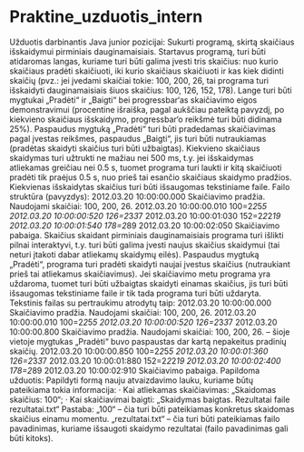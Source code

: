 # Praktine_uzduotis_intern

Užduotis darbinantis Java junior pozicijai:
Sukurti programą, skirtą skaičiaus išskaidymui pirminiais dauginamaisiais.
Startavus programą, turi būti atidaromas langas, kuriame turi būti galima įvesti tris skaičius: nuo kurio skaičiaus pradėti skaičiuoti, iki kurio skaičiaus skaičiuoti ir kas kiek didinti skaičių
(pvz.: jei įvedami skaičiai tokie: 100, 200, 26, tai programa turi išskaidyti dauginamaisiais šiuos skaičius: 100, 126, 152, 178). Lange turi būti mygtukai „Pradėti“ ir „Baigti“ bei progressbar‘as skaičiavimo eigos demonstravimui (procentine išraiška, pagal aukščiau pateiktą pavyzdį, po kiekvieno skaičiaus išskaidymo, progressbar‘o reikšmė turi būti didinama 25%). Paspaudus mygtuką „Pradėti“ turi būti pradedamas skaičiavimas pagal įvestas reikšmes, paspaudus „Baigti“, jis turi būti nutraukiamas (pradėtas skaidyti skaičius turi būti užbaigtas).
Kiekvieno skaičiaus skaidymas turi užtrukti ne mažiau nei 500 ms, t.y. jei išskaidymas atliekamas greičiau nei 0.5 s, tuomet programa turi laukti ir kitą skaičiuoti pradėti tik praėjus 0.5 s, nuo prieš tai esančio skaičiaus skaidymo pradžios.
Kiekvienas išskaidytas skaičius turi būti išsaugomas tekstiniame faile. Failo struktūra (pavyzdys):
2012.03.20 10:00:00.000 Skaičiavimo pradžia. Naudojami skaičiai: 100, 200, 26.
2012.03.20 10:00:00.010 100=2*2*5*5
2012.03.20 10:00:00:520 126=2*3*3*7
2012.03.20 10:00:01:030 152=2*2*2*19
2012.03.20 10:00:01:540 178=2*89
2012.03.20 10:00:02:050 Skaičiavimo pabaiga.
Skaičius skaidant pirminiais dauginamaisiais programa turi išlikti pilnai interaktyvi, t.y. turi būti galima įvesti naujus skaičius skaidymui (tai neturi įtakoti dabar atliekamų skaidymų eilės). Paspaudus mygtuką „Pradėti“, programa turi pradėti skaidyti naujai įvestus skaičius (nutraukiant prieš tai atliekamus skaičiavimus). Jei skaičiavimo metu programa yra uždaroma, tuomet turi būti užbaigtas skaidyti einamas skaičius, jis turi būti išsaugomas tekstiniame faile ir tik tada programa turi būti uždaryta. Tekstinis failas su pertraukimu atrodytų taip:
2012.03.20 10:00:00.000 Skaičiavimo pradžia. Naudojami skaičiai: 100, 200, 26.
2012.03.20 10:00:00.010 100=2*2*5*5
2012.03.20 10:00:00:520 126=2*3*3*7
2012.03.20 10:00:00.800 Skaičiavimo pradžia. Naudojami skaičiai: 100, 200, 26. – šioje vietoje mygtukas „Pradėti“ buvo paspaustas dar kartą nepakeitus pradinių skaičių.
2012.03.20 10:00:00.850 100=2*2*5*5
2012.03.20 10:00:01:360 126=2*3*3*7
2012.03.20 10:00:01:880 152=2*2*2*19
2012.03.20 10:00:02:400 178=2*89
2012.03.20 10:00:02:910 Skaičiavimo pabaiga.
Papildoma užduotis:
Papildyti formą nauju atvaizdavimo lauku, kuriame būtų pateikiama tokia informacija:
·      Kai atliekamas skaičiavimas: „Skaidomas skaičius: 100“;
·      Kai skaičiavimai baigti: „Skaidymas baigtas. Rezultatai faile rezultatai.txt“
Pastaba: „100“ – čia turi būti pateikiamas konkretus skaidomas skaičius einamu momentu.
„rezultatai.txt“ – čia turi būti pateikiamas failo pavadinimas, kuriame išsaugoti skaidymo rezultatai (failo pavadinimas gali būti kitoks).